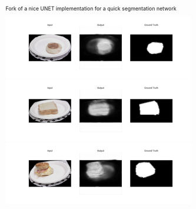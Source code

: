 Fork of a nice UNET implementation for a quick segmentation network

![out 1](imgs/out_0.png)
![out 2](imgs/out_1.png)
![out 3](imgs/out_2.png)

